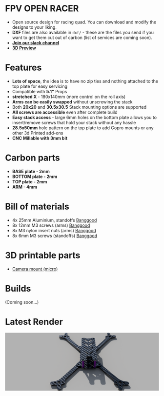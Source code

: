 # FPV OPEN RACER
- Open source design for racing quad. You can download and modify the designs to your liking.
- **DXF** files are also available in `dxf/` - these are the files you send if you want to get them cut out of carbon (list of services are coming soon).
- **[Join our slack channel](https://join.slack.com/t/openfpvworkspace/shared_invite/enQtODgyMDY0MTgyNDAxLTNkYTExNzY0YzkxYjYwZTdiMzQ1MzkwNzc3OTJhODZiMTdiMTg1ZTQwYjM1NjA1ODZkYjUzNWY0YTA1NTUwZmE)**
- **[3D Preview](https://a360.co/2Fc0HBd)**

# Features
* **Lots of space**, the idea is to have no zip ties and nothing attached to the top plate for easy servicing
* Compatible with **5.1"** Props
* **stretched X** - 180x140mm (more control on the roll axis)
* **Arms can be easily swapped** without unscrewing the stack
* Both **20x20** and **30.5x30.5** Stack mounting options are supported
* **All screws are accessible** even after complete build
* **Easy stack access** - large 6mm holes on the bottom plate allows you to insert/remove screws that hold your stack without any hassle
* **28.5x50mm** hole pattern on the top plate to add Gopro mounts or any other 3d Printed add-ons
* **CNC Millable with 3mm bit**

# Carbon parts
* **BASE plate - 2mm**
* **BOTTOM plate - 2mm** 
* **TOP plate - 2mm**
* **ARM - 4mm**

# Bill of materials
* 4x 25mm Aluminium, standoffs [Banggood](https://www.banggood.com/Suleve-M3AS5-10Pcs-M3-25mm-Knurled-Standoff-Aluminum-Alloy-Anodized-Spacer-p-1118407.html?)
* 8x 12mm M3 screws (arms) [Banggood](https://www.banggood.com/Suleve-M5CH8-50Pcs-M5-10_9-Grade-Carbon-Steel-Hex-Socket-Cap-Head-Screw-6-40mm-Optional-Length-p-1516497.html?ID=513288)
* 8x M3 nylon insert nuts (arms) [Banggood](https://www.banggood.com/Suleve-CS1-50pcs-Carbon-Steel-Self-Locking-Hex-Nut-Nylon-Insert-Lock-Nut-M2M2_5M3M4M5M6M8M10M12-p-1499543.html?rmmds=search&ID=514519)
* 8x 6mm M3 screws (standoffs) [Banggood](https://www.banggood.com/Suleve-M5CH8-50Pcs-M5-10_9-Grade-Carbon-Steel-Hex-Socket-Cap-Head-Screw-6-40mm-Optional-Length-p-1516497.html?ID=528721)

# 3D printable parts
* [Camera mount (micro)](https://www.thingiverse.com/thing:4080423)

# Builds
(Coming soon...)

# Latest Render
![Open Source - FPV racing frame](https://github.com/rgbskills/fpv_open_racer/blob/master/png/render.png)
